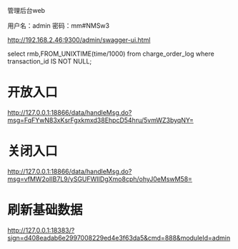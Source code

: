 管理后台web

用户名：admin
密码：mm#NMSw3

http://192.168.2.46:9300/admin/swagger-ui.html

select rmb,FROM_UNIXTIME(time/1000) from charge_order_log where transaction_id IS NOT NULL;

# 开放入口
http://127.0.0.1:18866/data/handleMsg.do?msg=FqFYwN83xKsrFgxkmxd38EhpcD54hru/5vmWZ3byqNY=
# 关闭入口
http://127.0.0.1:18866/data/handleMsg.do?msg=vfMW2oIIB7L9/ySGUFWIIDgXmo8cph/ohyJ0eMswM58=

# 刷新基础数据
http://127.0.0.1:18383/?sign=d408eadab6e2997008229ed4e3f63da5&cmd=888&moduleId=admin
